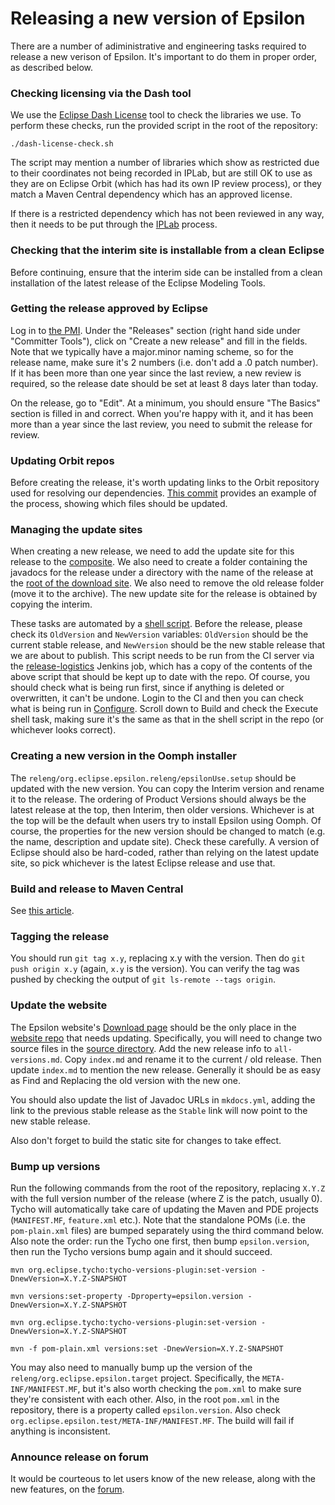 # Releasing a new version of Epsilon

There are a number of adiministrative and engineering tasks required to release a new verison of Epsilon.
It's important to do them in proper order, as described below.

### Checking licensing via the Dash tool

We use the [Eclipse Dash License](https://www.eclipse.org/projects/handbook/#ip-license-tool) tool to check the libraries we use.
To perform these checks, run the provided script in the root of the repository:

```shell
./dash-license-check.sh
```

The script may mention a number of libraries which show as restricted due to their coordinates not being recorded in IPLab, but are still OK to use as they are on Eclipse Orbit (which has had its own IP review process), or they match a Maven Central dependency which has an approved license.

If there is a restricted dependency which has not been reviewed in any way, then it needs to be put through the [IPLab](https://www.eclipse.org/projects/handbook/#ip-request) process.

### Checking that the interim site is installable from a clean Eclipse

Before continuing, ensure that the interim side can be installed from a clean installation of the latest release of the Eclipse Modeling Tools.

### Getting the release approved by Eclipse

Log in to [the PMI](https://projects.eclipse.org/projects/modeling.epsilon). Under the "Releases" section (right hand side under "Committer Tools"), click on "Create a new release" and fill in the fields. Note that we typically have a major.minor naming scheme, so for the release name, make sure it's 2 numbers (i.e. don't add a .0 patch number). If it has been more than one year since the last review, a new review is required, so the release date should be set at least 8 days later than today.

On the release, go to "Edit". At a minimum, you should ensure "The Basics" section is filled in and correct. When you're happy with it, and it has been more than a year since the last review, you need to submit the release for review.

### Updating Orbit repos

Before creating the release, it's worth updating links to the Orbit repository used for resolving our dependencies. [This commit](https://github.com/eclipse-epsilon/epsilon/commit/1f6f1fac9edf21de7614bc74da9165db53408448) provides an example of the process, showing which files should be updated.


### Managing the update sites

When creating a new release, we need to add the update site for this release to the [composite](https://download.eclipse.org/epsilon/updates/). We also need to create a folder containing the javadocs for the release under a directory with the name of the release at the [root of the download site](https://download.eclipse.org/epsilon/). We also need to remove the old release folder (move it to the archive). The new update site for the release is obtained by copying the interim.

These tasks are automated by a [shell script](https://github.com/eclipse-epsilon/epsilon/tree/main/releng/org.eclipse.epsilon.releng/new_version_tasks.sh). Before the release, please check its `OldVersion` and `NewVersion` variables: `OldVersion` should be the current stable release, and `NewVersion` should be the new stable release that we are about to publish.
This script needs to be run from the CI server via the [release-logistics](https://ci.eclipse.org/epsilon/job/release-logistics/) Jenkins job, which has a copy of the contents of the above script that should be kept up to date with the repo. Of course, you should check what is being run first, since if anything is deleted or overwritten, it can't be undone. Login to the CI and then you can check what is being run in [Configure](https://ci.eclipse.org/epsilon/job/release-logistics/configure). Scroll down to Build and check the Execute shell task, making sure it's the same as that in the shell script in the repo (or whichever looks correct).

### Creating a new version in the Oomph installer

The `releng/org.eclipse.epsilon.releng/epsilonUse.setup` should be updated with the new version. You can copy the Interim version and rename it to the release. The ordering of Product Versions should always be the latest release at the top, then Interim, then older versions. Whichever is at the top will be the default when users try to install Epsilon using Oomph.
Of course, the properties for the new version should be changed to match (e.g. the name, description and update site). Check these carefully. A version of Eclipse should also be hard-coded, rather than relying on the latest update site, so pick whichever is the latest Eclipse release and use that.

### Build and release to Maven Central

See [this article](../maven-release).

### Tagging the release

You should run `git tag x.y`, replacing x.y with the version. Then do `git push origin x.y` (again, `x.y` is the version).
You can verify the tag was pushed by checking the output of `git ls-remote --tags origin`.

### Update the website

The Epsilon website's [Download page](https://www.eclipse.org/epsilon/download/) should be the only place in the [website repo](https://github.com/eclipse-epsilon/epsilon-website) that needs updating. Specifically, you will need to change two source files in the [source directory](https://github.com/eclipse-epsilon/epsilon-website/tree/master/mkdocs/docs/download).
Add the new release info to `all-versions.md`. Copy `index.md` and rename it to the current / old release. Then update `index.md` to mention the new release. Generally it should be as easy as Find and Replacing the old version with the new one.

You should also update the list of Javadoc URLs in `mkdocs.yml`, adding the link to the previous stable release as the `Stable` link will now point to the new stable release.

Also don't forget to build the static site for changes to take effect.

### Bump up versions

Run the following commands from the root of the repository, replacing `X.Y.Z` with the full version number of the release (where Z is the patch, usually 0). Tycho will automatically take care of updating the Maven and PDE projects (`MANIFEST.MF`, `feature.xml` etc.). Note that the standalone POMs (i.e. the `pom-plain.xml` files) are bumped separately using the third command below. Also note the order: run the Tycho one first, then bump `epsilon.version`, then run the Tycho versions bump again and it should succeed.

```
mvn org.eclipse.tycho:tycho-versions-plugin:set-version -DnewVersion=X.Y.Z-SNAPSHOT

mvn versions:set-property -Dproperty=epsilon.version -DnewVersion=X.Y.Z-SNAPSHOT

mvn org.eclipse.tycho:tycho-versions-plugin:set-version -DnewVersion=X.Y.Z-SNAPSHOT

mvn -f pom-plain.xml versions:set -DnewVersion=X.Y.Z-SNAPSHOT
```

You may also need to manually bump up the version of the `releng/org.eclipse.epsilon.target` project. Specifically, the `META-INF/MANIFEST.MF`, but it's also worth checking the `pom.xml` to make sure they're consistent with each other. Also, in the root `pom.xml` in the repository, there is a property called `epsilon.version`. Also check `org.eclipse.epsilon.test/META-INF/MANIFEST.MF`. The build will fail if anything is inconsistent.

### Announce release on forum

It would be courteous to let users know of the new release, along with the new features, on the [forum](../../../forum).